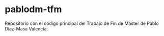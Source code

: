 # pablodm-tfm
Repositorio con el código principal del Trabajo de Fin de Máster de Pablo Díaz-Masa Valencia.
